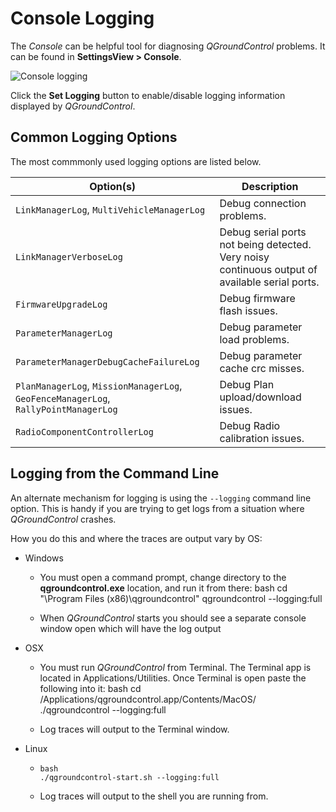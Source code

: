 # Console Logging

The *Console* can be helpful tool for diagnosing *QGroundControl* problems. It can be found in **SettingsView > Console**.

![Console logging](../../assets/support/Console.jpg)

Click the **Set Logging** button to enable/disable logging information displayed by *QGroundControl*.

## Common Logging Options

The most commmonly used logging options are listed below.

| Option(s)                                                                           | Description                                                                                    |
| ----------------------------------------------------------------------------------- | ---------------------------------------------------------------------------------------------- |
| `LinkManagerLog`, `MultiVehicleManagerLog`                                          | Debug connection problems.                                                                     |
| `LinkManagerVerboseLog`                                                             | Debug serial ports not being detected. Very noisy continuous output of available serial ports. |
| `FirmwareUpgradeLog`                                                                | Debug firmware flash issues.                                                                   |
| `ParameterManagerLog`                                                               | Debug parameter load problems.                                                                 |
| `ParameterManagerDebugCacheFailureLog`                                              | Debug parameter cache crc misses.                                                              |
| `PlanManagerLog`, `MissionManagerLog`, `GeoFenceManagerLog`, `RallyPointManagerLog` | Debug Plan upload/download issues.                                                             |
| `RadioComponentControllerLog`                                                       | Debug Radio calibration issues.                                                                |

## Logging from the Command Line

An alternate mechanism for logging is using the `--logging` command line option. This is handy if you are trying to get logs from a situation where *QGroundControl* crashes.

How you do this and where the traces are output vary by OS:

* Windows 
  * You must open a command prompt, change directory to the **qgroundcontrol.exe** location, and run it from there: 
        bash
        cd "\Program Files (x86)\qgroundcontrol"
        qgroundcontrol --logging:full
  
  * When *QGroundControl* starts you should see a separate console window open which will have the log output
* OSX 
  * You must run *QGroundControl* from Terminal. The Terminal app is located in Applications/Utilities. Once Terminal is open paste the following into it: 
        bash
        cd /Applications/qgroundcontrol.app/Contents/MacOS/
        ./qgroundcontrol --logging:full
  
  * Log traces will output to the Terminal window.
* Linux 
  *     bash
        ./qgroundcontrol-start.sh --logging:full
  
  * Log traces will output to the shell you are running from.